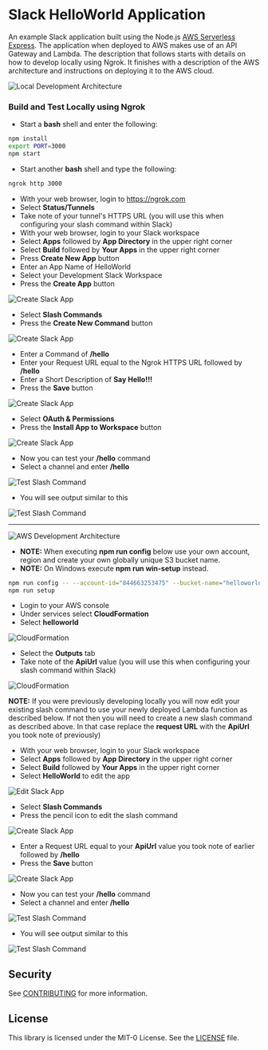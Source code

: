 # Slack HelloWorld Application

An example Slack application built using the Node.js [AWS Serverless Express](https://github.com/awslabs/aws-serverless-express). The application when deployed to AWS makes use of an API Gateway and Lambda. The description that follows starts with details on how to develop locally using Ngrok. It finishes with a description of the AWS architecture and instructions on deploying it to the AWS cloud.

![Local Development Architecture](images/local-dev-architecture.png)

### Build and Test Locally using Ngrok

- Start a **bash** shell and enter the following:

```bash
npm install
export PORT=3000
npm start
```

- Start another **bash** shell and type the following:

```bash
ngrok http 3000
```

- With your web browser, login to https://ngrok.com
- Select **Status/Tunnels**
- Take note of your tunnel's HTTPS URL (you will use this when configuring your slash command within Slack)
- With your web browser, login to your Slack workspace
- Select **Apps** followed by **App Directory** in the upper right corner
- Select **Build** followed by **Your Apps** in the upper right corner
- Press **Create New App** button
- Enter an App Name of HelloWorld
- Select your Development Slack Workspace
- Press the **Create App** button

![Create Slack App](images/create-slack-app.png)

- Select **Slash Commands**
- Press the **Create New Command** button

![Create Slack App](images/create-slash-command.png)

- Enter a Command of **/hello**
- Enter your Request URL equal to the Ngrok HTTPS URL followed by **/hello**
- Enter a Short Description of **Say Hello!!!**
- Press the **Save** button

![Create Slack App](images/create-slash-command2.png)

- Select **OAuth & Permissions**
- Press the **Install App to Workspace** button

![Create Slack App](images/install-slack-app.png)

- Now you can test your **/hello** command
- Select a channel and enter **/hello**

![Test Slash Command](images/test-slash-command.png)

- You will see output similar to this

![Test Slash Command](images/test-slash-command2.png)

---

![AWS Development Architecture](images/aws-dev-architecture.png)

- **NOTE:** When executing **npm run config** below use your own account, region and create your own globally unique S3 bucket name.
- **NOTE:** On Windows execute **npm run win-setup** instead.

```bash
npm run config -- --account-id="844663253475" --bucket-name="helloworld9912" --function-name="helloworld" --region="us-east-1"
npm run setup
```

- Login to your AWS console
- Under services select **CloudFormation**
- Select **helloworld**

![CloudFormation](images/aws-cloudformation.png)

- Select the **Outputs** tab
- Take note of the **ApiUrl** value (you will use this when configuring your slash command within Slack)

![CloudFormation](images/aws-cloudformation2.png)

**NOTE:** If you were previously developing locally you will now edit your existing slash command to use your newly deployed Lambda function as described below. If not then you will need to create a new slash command as described above. In that case replace the **request URL** with the **ApiUrl** you took note of previously)

- With your web browser, login to your Slack workspace
- Select **Apps** followed by **App Directory** in the upper right corner
- Select **Build** followed by **Your Apps** in the upper right corner
- Select **HelloWorld** to edit the app

![Edit Slack App](images/edit-slack-app.png)

- Select **Slash Commands**
- Press the pencil icon to edit the slash command

![Create Slack App](images/edit-slash-command.png)

- Enter a Request URL equal to your **ApiUrl** value you took note of earlier followed by **/hello**
- Press the **Save** button

![Create Slack App](images/edit-slash-command2.png)

- Now you can test your **/hello** command
- Select a channel and enter **/hello**

![Test Slash Command](images/test-slash-command.png)

- You will see output similar to this

![Test Slash Command](images/test-slash-command2.png)

## Security

See [CONTRIBUTING](CONTRIBUTING.md#security-issue-notifications) for more information.

## License

This library is licensed under the MIT-0 License. See the [LICENSE](LICENSE) file.
